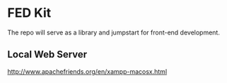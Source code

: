 FED Kit
=======

The repo will serve as a library and jumpstart for front-end development.

## Local Web Server ##
http://www.apachefriends.org/en/xampp-macosx.html
